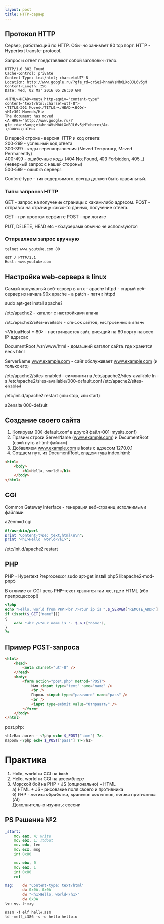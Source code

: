 ```yaml
---
layout: post
title: HTTP-сервер
---
```


## Протокол HTTP

Сервер, работающий по HTTP. Обычно занимает 80 tcp порт. 
HTTP - Hypertext transfer protocol.

Запрос и ответ представляют собой заголовки+тело.

```
HTTP/1.0 302 Found
Cache-Control: private
Content-Type: text/html; charset=UTF-8
Location: http://www.google.ru/?gfe_rd=cr&ei=hnnWVsMb0LXoBJL6v5gM
Content-Length: 256
Date: Wed, 02 Mar 2016 05:26:30 GMT

<HTML><HEAD><meta http-equiv="content-type" content="text/html;charset=utf-8">
<TITLE>302 Moved</TITLE></HEAD><BODY>
<H1>302 Moved</H1>
The document has moved
<A HREF="http://www.google.ru/?gfe_rd=cr&amp;ei=hnnWVsMb0LXoBJL6v5gM">here</A>.
</BODY></HTML>
```
В первой строке - версия HTTP и код ответа:  
200-299 - успешный код ответа  
300-399 - коды перенаправления (Moved Temporary, Moved Permanently)  
400-499 - ошибочные коды (404 Not Found, 403 Forbidden, 405...)
          (неверный запрос с нашей стороны)  
500-599 - ошибка сервера  

Content-type - тип содержимого, всегда должен быть правильный.

### Типы запросов HTTP

GET - запрос на получение страницы с каким-либо адресом. 
POST - отправка на страницу каких-то данных, получение ответа. 

GET - при простом серфинге 
POST - при логине

PUT, DELETE, HEAD etc - браузерами обычно не используются

### Отправляем запрос вручную
```
telnet www.youtube.com 80
```

```
GET / HTTP/1.1
Host: www.youtube.com
```
## Настройка web-сервера в linux

Самый популярный веб-сервер в unix - apache 
httpd - старый веб-сервер из начала 90х 
apache - a patch - патч к httpd

sudo apt-get install apache2

/etc/apache2 - каталог с настройками апача

/etc/apache2/sites-available - список сайтов, настроенных в апаче

<VirtualHost *:80> - настраивается сайт, висящий на 80 порту 
на всех IP-адресах

DocumentRoot /var/www/html - домашний каталог сайта, где хранится
весь html

ServerName www.example.com - сайт обслуживает www.example.com 
(и только его)

/etc/apache2/sites-enabled - симлинки на /etc/apache2/sites-available 
ln -s /etc/apache2/sites-available/000-default.conf
 /etc/apache2/sites-enabled

/etc/init.d/apache2 restart (или stop, или start)

a2ensite 000-default

## Создание своего сайта
1. Копируем 000-default.conf в другой файл (001-mysite.conf)
2. Правим строки ServerName (www.example.com) и DocumentRoot (свой путь
к html-файлам)
3. Добавляем www.example.com в hosts с адресом 127.0.0.1
4. Создаем путь из DocumentRoot, кладем туда index.html:
```html
<html>
	<body>
		<h1>Hello, world!</h1>
	</body>
</html>
```
## CGI

Common Gateway Interface - генерация веб-страниц исполнимыми файлами

a2enmod cgi

```perl
#!/usr/bin/perl
print "Content-type: text/html\n\n";
print "<h1>Hello, world</h1>";
```

/etc/init.d/apache2 restart

## PHP

PHP - Hypertext Preprocessor
sudo apt-get install php5 libapache2-mod-php5

В отличие от CGI, весь PHP-текст хранится там же, где и HTML
(ибо препроцессор!)

```php
<?php
echo "Hello, world from PHP!<br />Your ip is ".$_SERVER['REMOTE_ADDR'];
if (isset($_GET["name"]))
{
	echo "<br />Your name is ". $_GET["name"];
}
?>
```

## Пример POST-запроса

```html
<html>
	<head>
		<meta charset="utf-8" />
	</head>
	<body>
		<form action="post.php" method="POST">
			Имя <input type="text" name="name" />
			<br />
			Пароль <input type="password" name="pass" />
			<br />
			<input type=submit value="Отправить" />
		</form>
	</body>
</html>
```

post.php:

```php
<h1>Ваш логин - <?php echo $_POST["name"] ?>,
пароль <?php echo $_POST["pass"] ?></h1>
```

# Практика
1. Hello, world на CGI на bash  
2. Hello, world на CGI на ассемблере  
3. Морской бой на PHP + JS (опционально) + HTML  
   а) HTML + JS - рисование поля своего и противника  
   б) PHP - логика обработки, хранения состояния, логика противника (AI)  
   Дополнительно изучить: сессии  

## PS Решение №2

```asm
_start:
	mov eax, 4; write
	mov ebx, 1; stdout
	mov edx, len
	mov ecx, msg
	int 0x80

	mov ebx, 0
	mov eax, 1
	int 0x80
	ret

msg:	dw "Content-type: text/html"
		dw 0x0A, 0x0A
		dw "<h1>Hello, world</h1>"
		dw 0x0A
len	equ $-msg

```

```
nasm -f elf hello.asm
ld -melf_i386 -s -o hello hello.o
```
